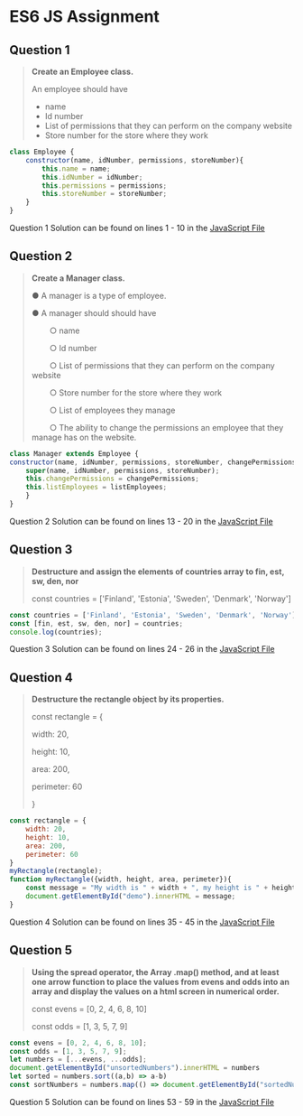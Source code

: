 # ES6 JS Assignment

## Question 1

 > **Create an Employee class.**
 > 
> An employee should have
 >  * name
 > * Id number
 >  * List of permissions that they can perform on the company website
 >  * Store number for the store where they work

```javascript
class Employee {
    constructor(name, idNumber, permissions, storeNumber){
        this.name = name;
        this.idNumber = idNumber;
        this.permissions = permissions;
        this.storeNumber = storeNumber;
    }
}
```
Question 1 Solution can be found on lines 1 - 10 in the [JavaScript File](/main.js)

## Question 2

> **Create a Manager class.**
> 
>  ● A manager is a type of employee.
> 
> ● A manager should should have
> 
> &nbsp; &nbsp; &nbsp; &nbsp; ○ name
>  
> &nbsp; &nbsp; &nbsp; &nbsp; ○ Id number
>  
> &nbsp; &nbsp; &nbsp; &nbsp; ○ List of permissions that they can perform on the company website
>  
> &nbsp; &nbsp; &nbsp; &nbsp; ○ Store number for the store where they work
>  
> &nbsp; &nbsp; &nbsp; &nbsp; ○ List of employees they manage
>  
> &nbsp; &nbsp; &nbsp; &nbsp; ○ The ability to change the permissions an employee that they manage has
on the website.

```javascript
class Manager extends Employee {
constructor(name, idNumber, permissions, storeNumber, changePermissions, listEmployees){
    super(name, idNumber, permissions, storeNumber);
    this.changePermissions = changePermissions;
    this.listEmployees = listEmployees;
    }    
}
```

Question 2 Solution can be found on lines 13 - 20 in the [JavaScript File](/main.js)

## Question 3

> **Destructure and assign the elements of countries array to fin, est, sw, den, nor**
> 
>const countries = ['Finland', 'Estonia', 'Sweden', 'Denmark', 'Norway']

```javascript
const countries = ['Finland', 'Estonia', 'Sweden', 'Denmark', 'Norway'];
const [fin, est, sw, den, nor] = countries;
console.log(countries);
```

Question 3 Solution can be found on lines 24 - 26 in the [JavaScript File](/main.js)

## Question 4

>**Destructure the rectangle object by its properties.**
>
>const rectangle = {
>
>width: 20,
>
>height: 10,
>
>area: 200,
>
>perimeter: 60
>
>}

```javascript
const rectangle = {
    width: 20,
    height: 10,
    area: 200,
    perimeter: 60
}
myRectangle(rectangle);
function myRectangle({width, height, area, perimeter}){
    const message = "My width is " + width + ", my height is " + height + ", my area is " + area + ", and my perimeter is " + perimeter + ".";
    document.getElementById("demo").innerHTML = message;
}
```


Question 4 Solution can be found on lines 35 - 45 in the [JavaScript File](/main.js)

## Question 5

> **Using the spread operator, the Array .map() method, and at least one arrow function to
place the values from evens and odds into an array and display the values on a html
screen in numerical order.**
> 
> const evens = [0, 2, 4, 6, 8, 10]
> 
> const odds = [1, 3, 5, 7, 9]

```javascript
const evens = [0, 2, 4, 6, 8, 10];
const odds = [1, 3, 5, 7, 9];
let numbers = [...evens, ...odds];
document.getElementById("unsortedNumbers").innerHTML = numbers
let sorted = numbers.sort((a,b) => a-b)
const sortNumbers = numbers.map(() => document.getElementById("sortedNumbers").innerHTML = sorted)
```


Question 5 Solution can be found on lines 53 - 59 in the [JavaScript File](/main.js)
